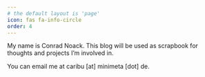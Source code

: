 ```yaml
---
# the default layout is 'page'
icon: fas fa-info-circle
order: 4
---
```

My name is Conrad Noack. This blog will be used as scrapbook for thoughts and projects I’m involved in.

You can email me at caribu [at] minimeta [dot] de.

